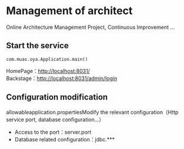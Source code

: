 Management of architect
=====================

Online Architecture Management Project, Continuous Improvement ...

## Start the service

    com.muas.oya.Application.main()
    
HomePage：[http://localhost:8031/](localhost:8031/)  
Backstage：[http://localhost:8031/admin/login](localhost:8031/admin/login)  

## Configuration modification
allowableapplication.propertiesModify the relevant configuration（Http service port, database configuration...）

- Access to the port：server.port
- Database related configuration：jdbc.***


 	
